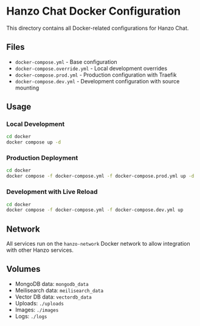 # Hanzo Chat Docker Configuration

This directory contains all Docker-related configurations for Hanzo Chat.

## Files

- `docker-compose.yml` - Base configuration
- `docker-compose.override.yml` - Local development overrides  
- `docker-compose.prod.yml` - Production configuration with Traefik
- `docker-compose.dev.yml` - Development configuration with source mounting

## Usage

### Local Development
```bash
cd docker
docker compose up -d
```

### Production Deployment
```bash
cd docker
docker compose -f docker-compose.yml -f docker-compose.prod.yml up -d
```

### Development with Live Reload
```bash
cd docker
docker compose -f docker-compose.yml -f docker-compose.dev.yml up
```

## Network

All services run on the `hanzo-network` Docker network to allow integration with other Hanzo services.

## Volumes

- MongoDB data: `mongodb_data`
- Meilisearch data: `meilisearch_data`
- Vector DB data: `vectordb_data`
- Uploads: `./uploads`
- Images: `./images`
- Logs: `./logs`